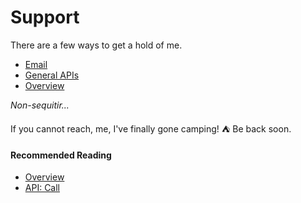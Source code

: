 Support
=================

There are a few ways to get a hold of me.

  * <a href="mailto:angelaf.nielsen@gmail.com" title="Email">Email</a>
  * [General APIs](#apis)
  * [Overview](#overview) 

<em>Non-sequitir...</em>

If you cannot reach, me, I've finally gone camping! :tent: Be back soon.

#### Recommended Reading
- <a href="https://github.com/AngelaFNielsen/AngelaFNielsen.github.io/blob/main/about/overview.md" title="Support">Overview</a>
- <a href="https://github.com/AngelaFNielsen/AngelaFNielsen.github.io/blob/main/about/call.md" title="API: Call">API: Call</a>
